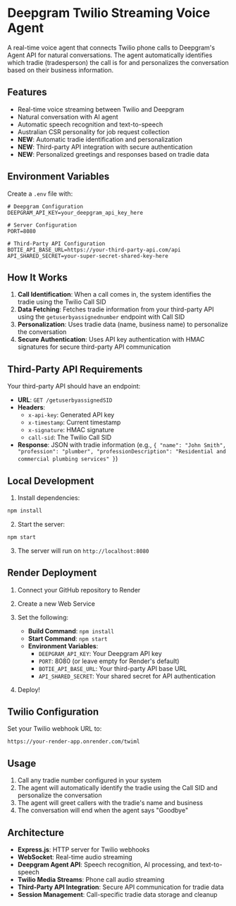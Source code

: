 # Deepgram Twilio Streaming Voice Agent

A real-time voice agent that connects Twilio phone calls to Deepgram's Agent API for natural conversations. The agent automatically identifies which tradie (tradesperson) the call is for and personalizes the conversation based on their business information.

## Features

- Real-time voice streaming between Twilio and Deepgram
- Natural conversation with AI agent
- Automatic speech recognition and text-to-speech
- Australian CSR personality for job request collection
- **NEW**: Automatic tradie identification and personalization
- **NEW**: Third-party API integration with secure authentication
- **NEW**: Personalized greetings and responses based on tradie data

## Environment Variables

Create a `.env` file with:

```env
# Deepgram Configuration
DEEPGRAM_API_KEY=your_deepgram_api_key_here

# Server Configuration
PORT=8080

# Third-Party API Configuration
BOTIE_API_BASE_URL=https://your-third-party-api.com/api
API_SHARED_SECRET=your-super-secret-shared-key-here
```

## How It Works

1. **Call Identification**: When a call comes in, the system identifies the tradie using the Twilio Call SID
2. **Data Fetching**: Fetches tradie information from your third-party API using the `getuserbyassignednumber` endpoint with Call SID
3. **Personalization**: Uses tradie data (name, business name) to personalize the conversation
4. **Secure Authentication**: Uses API key authentication with HMAC signatures for secure third-party API communication

## Third-Party API Requirements

Your third-party API should have an endpoint:
- **URL**: `GET /getuserbyassignedSID`
- **Headers**: 
  - `x-api-key`: Generated API key
  - `x-timestamp`: Current timestamp
  - `x-signature`: HMAC signature
  - `call-sid`: The Twilio Call SID
- **Response**: JSON with tradie information (e.g., `{ "name": "John Smith", "profession": "plumber", "professionDescription": "Residential and commercial plumbing services" }`)

## Local Development

1. Install dependencies:
```bash
npm install
```

2. Start the server:
```bash
npm start
```

3. The server will run on `http://localhost:8080`

## Render Deployment

1. Connect your GitHub repository to Render
2. Create a new Web Service
3. Set the following:
   - **Build Command**: `npm install`
   - **Start Command**: `npm start`
   - **Environment Variables**:
     - `DEEPGRAM_API_KEY`: Your Deepgram API key
     - `PORT`: 8080 (or leave empty for Render's default)
     - `BOTIE_API_BASE_URL`: Your third-party API base URL
     - `API_SHARED_SECRET`: Your shared secret for API authentication

4. Deploy!

## Twilio Configuration

Set your Twilio webhook URL to:
```
https://your-render-app.onrender.com/twiml
```

## Usage

1. Call any tradie number configured in your system
2. The agent will automatically identify the tradie using the Call SID and personalize the conversation
3. The agent will greet callers with the tradie's name and business
4. The conversation will end when the agent says "Goodbye"

## Architecture

- **Express.js**: HTTP server for Twilio webhooks
- **WebSocket**: Real-time audio streaming
- **Deepgram Agent API**: Speech recognition, AI processing, and text-to-speech
- **Twilio Media Streams**: Phone call audio streaming
- **Third-Party API Integration**: Secure API communication for tradie data
- **Session Management**: Call-specific tradie data storage and cleanup

